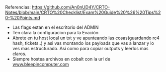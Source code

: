 
Referencias:
https://github.com/An0nUD4Y/CRTO-Notes/blob/main/CRTO%20Checklist/Exam%20Guide%20%26%20Tips%20-%20Points.md


- Las flags estan en el escritorio del ADMIN
- Ten clara la configuracion para la Evación
- Abrete en tu host local un txt y ve apunteando las cosas(guardando rc4 hash, tickets..) y asi vas montando los payloads que vas a lanzar y lo ves mas estructurado. Asi como para copiar outputs y leerlos mas claros.
- Siempre hostea archivos en cobalt con la url de www.bleepincomputer.com

